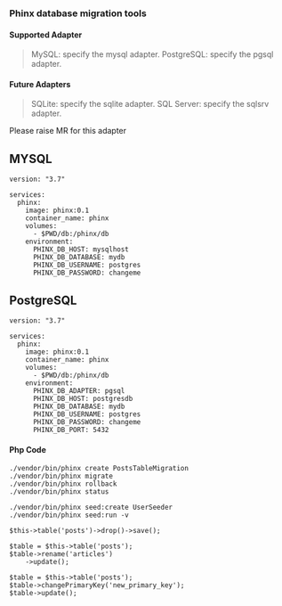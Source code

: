 ### Phinx database migration tools

#### Supported Adapter
> MySQL: specify the mysql adapter.
> PostgreSQL: specify the pgsql adapter.

#### Future Adapters
> SQLite: specify the sqlite adapter.
> SQL Server: specify the sqlsrv adapter.

Please raise MR for this adapter

## MYSQL
```
version: "3.7"

services:
  phinx:
    image: phinx:0.1
    container_name: phinx
    volumes:
      - $PWD/db:/phinx/db
    environment:
      PHINX_DB_HOST: mysqlhost
      PHINX_DB_DATABASE: mydb
      PHINX_DB_USERNAME: postgres
      PHINX_DB_PASSWORD: changeme
```


## PostgreSQL
```
version: "3.7"

services:
  phinx:
    image: phinx:0.1
    container_name: phinx
    volumes:
      - $PWD/db:/phinx/db
    environment:
      PHINX_DB_ADAPTER: pgsql
      PHINX_DB_HOST: postgresdb
      PHINX_DB_DATABASE: mydb
      PHINX_DB_USERNAME: postgres
      PHINX_DB_PASSWORD: changeme
      PHINX_DB_PORT: 5432
```

#### Php Code
```
./vendor/bin/phinx create PostsTableMigration
./vendor/bin/phinx migrate
./vendor/bin/phinx rollback
./vendor/bin/phinx status

./vendor/bin/phinx seed:create UserSeeder
./vendor/bin/phinx seed:run -v

$this->table('posts')->drop()->save();

$table = $this->table('posts');
$table->rename('articles')
    ->update();

$table = $this->table('posts');
$table->changePrimaryKey('new_primary_key');
$table->update();
```